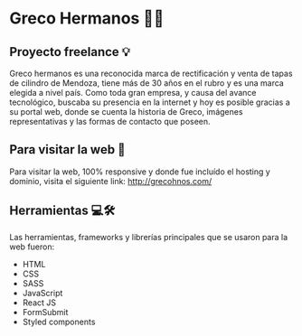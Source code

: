 # Greco Hermanos 🚗🚚
## Proyecto freelance 💡

Greco hermanos es una reconocida marca de rectificación y venta de tapas de cilindro de Mendoza, tiene más de 30 años en el rubro y es una marca elegida a nivel país. Como toda gran empresa, y causa del avance tecnológico, buscaba su presencia en la internet y hoy es posible gracias a su portal web, donde se cuenta la historia de Greco, imágenes representativas y las formas de contacto que poseen.

## Para visitar la web 🚀

Para visitar la web, 100% responsive y donde fue incluído el hosting y dominio, visita el siguiente link: http://grecohnos.com/

## Herramientas 💻🛠

Las herramientas, frameworks y librerías principales que se usaron para la web fueron:

- HTML
- CSS
- SASS
- JavaScript
- React JS
- FormSubmit
- Styled components
